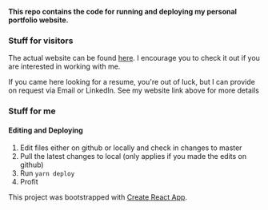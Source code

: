 **This repo contains the code for running and deploying my personal portfolio website.**

### Stuff for visitors

The actual website can be found [here](http://www.dionnephua.com/#/). I encourage you to check it out if you are interested in working with me.

If you came here looking for a resume, you're out of luck, but I can provide on request via Email or LinkedIn. See my website link above for more details

### Stuff for me

#### Editing and Deploying

1. Edit files either on github or locally and check in changes to master
2. Pull the latest changes to local (only applies if you made the edits on github)
3. Run `yarn deploy`
4. Profit


This project was bootstrapped with [Create React App](https://github.com/facebookincubator/create-react-app).


